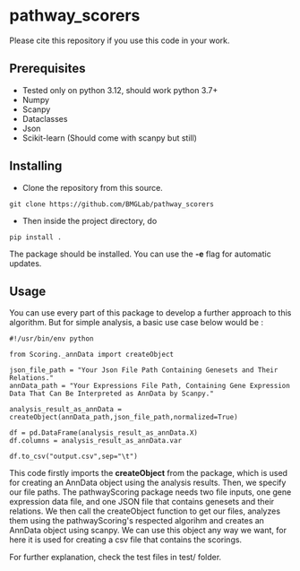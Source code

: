 # pathway_scorers

Please cite this repository if you use this code in your work.

## Prerequisites

- Tested only on python 3.12, should work python 3.7+
- Numpy
- Scanpy
- Dataclasses
- Json
- Scikit-learn (Should come with scanpy but still)

## Installing

- Clone the repository from this source.
```
git clone https://github.com/BMGLab/pathway_scorers
```

- Then inside the project directory, do 
```
pip install .
```
The package should be installed. You can use the **-e** flag for automatic updates.

## Usage

You can use every part of this package to develop a further approach to this algorithm.
But for simple analysis, a basic use case below would be : 

```
#!/usr/bin/env python

from Scoring._annData import createObject

json_file_path = "Your Json File Path Containing Genesets and Their Relations."
annData_path = "Your Expressions File Path, Containing Gene Expression Data That Can Be Interpreted as AnnData by Scanpy."

analysis_result_as_annData = createObject(annData_path,json_file_path,normalized=True)

df = pd.DataFrame(analysis_result_as_annData.X)
df.columns = analysis_result_as_annData.var

df.to_csv("output.csv",sep="\t")

```

This code firstly imports the **createObject** from the package, which is used for creating an AnnData object
using the analysis results. Then, we specify our file paths. The pathwayScoring package needs two file inputs,
one gene expression data file, and one JSON file that contains genesets and their relations. We then call the 
createObject function to get our files, analyzes them using the pathwayScoring's respected algorihm and creates an AnnData object using scanpy. We can use this object any way we want, for here it is used for creating a csv file 
that contains the scorings. 

For further explanation, check the test files in test/ folder.

